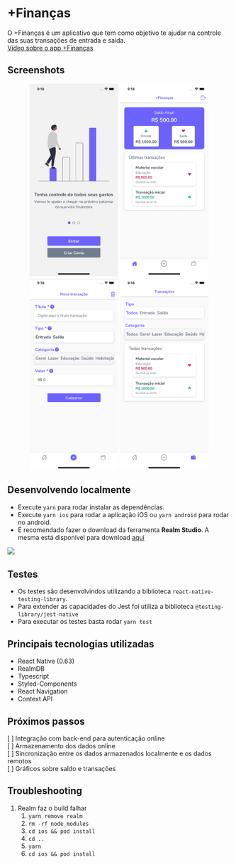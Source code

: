 # +Finanças

O +Finanças é um aplicativo que tem como objetivo te ajudar na controle das suas transações de entrada e saída.  
[Vídeo sobre o app +Finanças](https://drive.google.com/file/d/124doJTTExpu3lM8DKf4eMq4rOv9u4Au8/view?usp=sharing)  

## Screenshots
<p align="center">
<img src="/samples/screenshots/screenshot-1.png"  width="200">
<img src="/samples/screenshots/screenshot-2.png"  width="200">
<img src="/samples/screenshots/screenshot-3.png"  width="200">
<img src="/samples/screenshots/screenshot-4.png"  width="200">
</p>



## Desenvolvendo localmente
- Execute `yarn` para rodar instalar as dependências.
- Execute `yarn ios` para rodar a aplicação iOS ou `yarn android` para rodar no android.
- É recomendado fazer o download da ferramenta **Realm Studio**. A mesma está disponível para download  [aqui](https://github.com/realm/realm-studio/releases)
<img src="https://gblobscdn.gitbook.com/assets%2F-L-nWFFFG5HNhz4YeOI_%2F-LGCcT4Y80DggHA2oNL1%2F-LGCdN0s54D2D7aTDXzg%2Fstudio-landing.png?alt=media&token=718f106d-1667-4584-903d-f89a63653283"  width="400">


## Testes
- Os testes são desenvolvindos utilizando a biblioteca `react-native-testing-library`.
- Para extender as capacidades do Jest foi utiliza a biblioteca `@testing-library/jest-native`
- Para executar os testes basta rodar `yarn test`

## Principais tecnologias utilizadas
- React Native (0.63)
- RealmDB
- Typescript
- Styled-Components
- React Navigation
- Context API



## Próximos passos
[ ] Integração com back-end para autenticação online  
[ ] Armazenamento dos dados online  
[ ] Sincronização entre os dados armazenados localmente e os dados remotos  
[ ] Gráficos sobre saldo e transações  


## Troubleshooting
1. Realm faz o build falhar
   1. `yarn remove realm`
   2. `rm -rf node_modules`
   3. `cd ios && pod install`
   4. `cd .. `
   5. `yarn`
   6. `cd ios && pod install`

